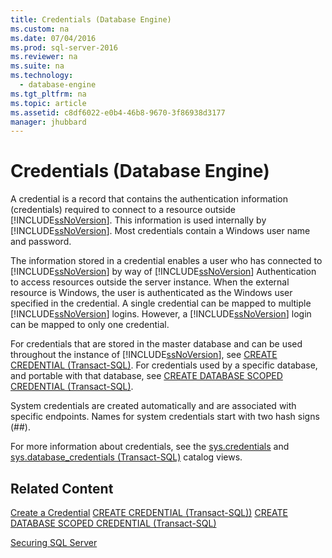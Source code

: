 ```yaml
---
title: Credentials (Database Engine)
ms.custom: na
ms.date: 07/04/2016
ms.prod: sql-server-2016
ms.reviewer: na
ms.suite: na
ms.technology: 
  - database-engine
ms.tgt_pltfrm: na
ms.topic: article
ms.assetid: c8df6022-e0b4-46b8-9670-3f86938d3177
manager: jhubbard
---
```

# Credentials (Database Engine)
A credential is a record that contains the authentication information (credentials) required to connect to a resource outside [!INCLUDE[ssNoVersion](../../Topics/TopicNameContainA/includes/ssNoVersion_md.md)]. This information is used internally by [!INCLUDE[ssNoVersion](../../Topics/TopicNameContainA/includes/ssNoVersion_md.md)]. Most credentials contain a Windows user name and password.  
  
 The information stored in a credential enables a user who has connected to [!INCLUDE[ssNoVersion](../../Topics/TopicNameContainA/includes/ssNoVersion_md.md)] by way of [!INCLUDE[ssNoVersion](../../Topics/TopicNameContainA/includes/ssNoVersion_md.md)] Authentication to access resources outside the server instance. When the external resource is Windows, the user is authenticated as the Windows user specified in the credential. A single credential can be mapped to multiple [!INCLUDE[ssNoVersion](../../Topics/TopicNameContainA/includes/ssNoVersion_md.md)] logins. However, a [!INCLUDE[ssNoVersion](../../Topics/TopicNameContainA/includes/ssNoVersion_md.md)] login can be mapped to only one credential.  
  
 For credentials that are stored in the master database and can be used throughout the instance of [!INCLUDE[ssNoVersion](../../Topics/TopicNameContainA/includes/ssNoVersion_md.md)], see [CREATE CREDENTIAL (Transact-SQL)](assetId:///d5e9ae69-41d9-4e46-b13d-404b88a32d9d). For credentials used by a specific database, and portable with that database, see [CREATE DATABASE SCOPED CREDENTIAL (Transact-SQL)](assetId:///fe830577-11ca-44e5-953b-2d589d54d045).  
  
 System credentials are created automatically and are associated with specific endpoints. Names for system credentials start with two hash signs (##).  
  
 For more information about credentials, see the [sys.credentials](assetId:///ea48cf80-904a-4273-a950-6d35b1b0a1b6) and [sys.database_credentials (Transact-SQL)](assetId:///796322df-e62a-45bf-b519-89e1d521abce) catalog views.  
  
## Related Content  
 [Create a Credential](../../Topics/TopicNameContainA/Create-a-Credential.md) [CREATE CREDENTIAL (Transact-SQL))](assetId:///d5e9ae69-41d9-4e46-b13d-404b88a32d9d) [CREATE DATABASE SCOPED CREDENTIAL (Transact-SQL)](assetId:///fe830577-11ca-44e5-953b-2d589d54d045)  
  
 [Securing SQL Server](../../Topics/TopicNameNotContainA/Securing-SQL-Server.md)